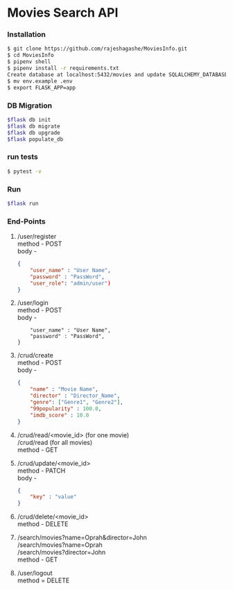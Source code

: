 # Movies Search API


### Installation


```sh
$ git clone https://github.com/rajeshagashe/MoviesInfo.git
$ cd MoviesInfo
$ pipenv shell
$ pipenv install -r requirements.txt
Create database at localhost:5432/movies and update SQLALCHEMY_DATABASE_URI in env.example
$ mv env.example .env
$ export FLASK_APP=app

```


### DB Migration
```sh
$flask db init
$flask db migrate
$flask db upgrade
$flask populate_db
```

### run tests
```sh
$ pytest -v

```

### Run

```sh
$flask run
```

### End-Points

1. /user/register  
    method - POST  
    body - 
    ``` json
    {  
        "user_name" : "User Name",  
        "password" : "PassWord",  
        "user_role": "admin/user")  
    }  
    ```
  
2. /user/login  
    method - POST  
    body - 
    ``` json{  
        "user_name" : "User Name",  
        "password" : "PassWord",  
    }  
    ```
  
3. /crud/create  
    method - POST  
    body -
    ``` json
    {  
        "name" : "Movie Name",  
        "director" : "Director_Name",  
        "genre": ["Genre1", "Genre2"],  
        "99popularity" : 100.0,  
        "imdb_score" : 10.0  
    }  
    ```
  
4. /crud/read/<movie_id>  (for one movie)  
   /crud/read  (for all movies)  
    method - GET  
  
5. /crud/update/<movie_id>   
    method - PATCH  
    body - 
    ``` json
    {  
        "key" : "value"  
    }  
    ```
  
6. /crud/delete/<movie_id>  
    method - DELETE  
  
7. /search/movies?name=Oprah&director=John  
   /search/movies?name=Oprah  
   /search/movies?director=John  
    method - GET  
  
8. /user/logout  
    method = DELETE  
  
